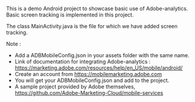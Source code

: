 This is a demo Android project to showcase basic use of Adobe-analytics.
Basic screen tracking is implemented in this project.

The class MainActivity.java is the file for which we have added screen tracking.

Note :
- Add a ADBMobileConfig.json in your assets folder with the same name.
- Link of documentation for integrating Adobe-analytics : https://marketing.adobe.com/resources/help/en_US/mobile/android/
- Create an account from https://mobilemarketing.adobe.com
- You will get your ADBMobileConfig.json and add to the project.
- A sample project provided by Adobe themselves, https://github.com/Adobe-Marketing-Cloud/mobile-services